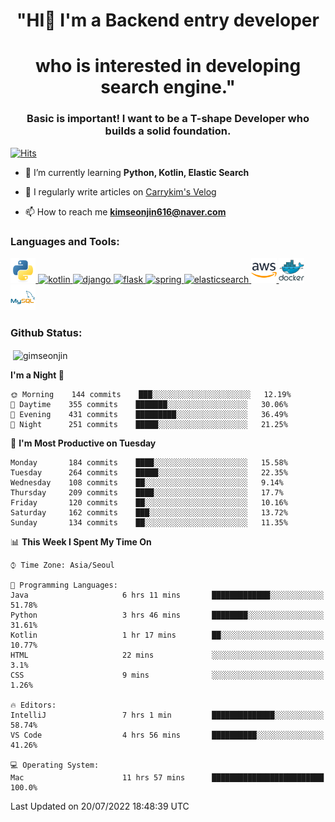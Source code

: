 <h1 align="center">"HI👋 I'm a Backend entry developer </h1>
<h1 align="center"> who is interested in developing search engine."</h1>
<h3 align="center">Basic is important! I want to be a T-shape Developer who builds a solid foundation.</h3>

[![Hits](https://hits.seeyoufarm.com/api/count/incr/badge.svg?url=https%3A%2F%2Fgithub.com%2Fgimseonjin&count_bg=%2318BFE5&title_bg=%23555555&icon=ko-fi.svg&icon_color=%23E7E7E7&title=hits&edge_flat=false)](https://hits.seeyoufarm.com)

- 🌱 I’m currently learning **Python, Kotlin, Elastic Search**

- 📝 I regularly write articles on [Carrykim's Velog](https://velog.io/@carrykim)

- 📫 How to reach me **kimseonjin616@naver.com**


<h3 align="left">Languages and Tools:</h3>
<p align="left"> 
 <a href="https://www.python.org" target="_blank" rel="noreferrer"> 
  <img src="https://raw.githubusercontent.com/devicons/devicon/master/icons/python/python-original.svg" alt="python" width="8%" height="8%"/> 
 </a> <a href="https://kotlinlang.org" target="_blank" rel="noreferrer"> <img src="https://www.vectorlogo.zone/logos/kotlinlang/kotlinlang-icon.svg" alt="kotlin" width="8%" height="8%"/> </a>   <a href="https://www.djangoproject.com/" target="_blank" rel="noreferrer"> <img src="https://cdn.worldvectorlogo.com/logos/django.svg" alt="django" width="6%" height="5%"/> </a>
 <a href="https://flask.palletsprojects.com/" target="_blank" rel="noreferrer"> <img src="https://www.vectorlogo.zone/logos/pocoo_flask/pocoo_flask-icon.svg" alt="flask" width="8%" height="8%"/> </a> <a href="https://spring.io/" target="_blank" rel="noreferrer"> <img src="https://www.vectorlogo.zone/logos/springio/springio-icon.svg" alt="spring" width="8%" height="8%"/> </a> <a href="https://www.elastic.co" target="_blank" rel="noreferrer"> <img src="https://www.vectorlogo.zone/logos/elastic/elastic-icon.svg" alt="elasticsearch" width="8%" height="8%"/> </a> <a href="https://aws.amazon.com" target="_blank" rel="noreferrer"> <img src="https://raw.githubusercontent.com/devicons/devicon/master/icons/amazonwebservices/amazonwebservices-original-wordmark.svg" alt="aws" width="8%" height="8%"/> </a> <a href="https://www.docker.com/" target="_blank" rel="noreferrer"> <img src="https://raw.githubusercontent.com/devicons/devicon/master/icons/docker/docker-original-wordmark.svg" alt="docker" width="8%" height="8%"/> </a>   
<a href="https://www.mysql.com/" target="_blank" rel="noreferrer"><img src="https://raw.githubusercontent.com/devicons/devicon/master/icons/mysql/mysql-original-wordmark.svg" alt="mysql" width="8%" height="8%"/> </a> </p>


<h3 align="left">Github Status:</h3>
<p align="left">
 <p>&nbsp;<img align="center" src="https://github-readme-stats.vercel.app/api?username=gimseonjin&show_icons=true&locale=en" alt="gimseonjin" /></p>
</p>


<!--START_SECTION:waka-->
**I'm a Night 🦉** 

```text
🌞 Morning    144 commits    ███░░░░░░░░░░░░░░░░░░░░░░   12.19% 
🌆 Daytime    355 commits    ███████░░░░░░░░░░░░░░░░░░   30.06% 
🌃 Evening    431 commits    █████████░░░░░░░░░░░░░░░░   36.49% 
🌙 Night      251 commits    █████░░░░░░░░░░░░░░░░░░░░   21.25%

```
📅 **I'm Most Productive on Tuesday** 

```text
Monday       184 commits    ████░░░░░░░░░░░░░░░░░░░░░   15.58% 
Tuesday      264 commits    █████░░░░░░░░░░░░░░░░░░░░   22.35% 
Wednesday    108 commits    ██░░░░░░░░░░░░░░░░░░░░░░░   9.14% 
Thursday     209 commits    ████░░░░░░░░░░░░░░░░░░░░░   17.7% 
Friday       120 commits    ██░░░░░░░░░░░░░░░░░░░░░░░   10.16% 
Saturday     162 commits    ███░░░░░░░░░░░░░░░░░░░░░░   13.72% 
Sunday       134 commits    ██░░░░░░░░░░░░░░░░░░░░░░░   11.35%

```


📊 **This Week I Spent My Time On** 

```text
⌚︎ Time Zone: Asia/Seoul

💬 Programming Languages: 
Java                     6 hrs 11 mins       █████████████░░░░░░░░░░░░   51.78% 
Python                   3 hrs 46 mins       ████████░░░░░░░░░░░░░░░░░   31.61% 
Kotlin                   1 hr 17 mins        ██░░░░░░░░░░░░░░░░░░░░░░░   10.77% 
HTML                     22 mins             ░░░░░░░░░░░░░░░░░░░░░░░░░   3.1% 
CSS                      9 mins              ░░░░░░░░░░░░░░░░░░░░░░░░░   1.26%

🔥 Editors: 
IntelliJ                 7 hrs 1 min         ██████████████░░░░░░░░░░░   58.74% 
VS Code                  4 hrs 56 mins       ██████████░░░░░░░░░░░░░░░   41.26%

💻 Operating System: 
Mac                      11 hrs 57 mins      █████████████████████████   100.0%

```


 Last Updated on 20/07/2022 18:48:39 UTC
<!--END_SECTION:waka-->
